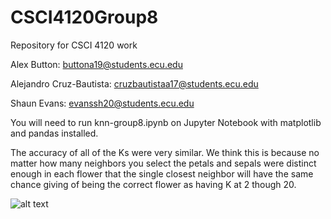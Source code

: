 # CSCI4120Group8
Repository for CSCI 4120 work

Alex Button: buttona19@students.ecu.edu

Alejandro Cruz-Bautista: cruzbautistaa17@students.ecu.edu

Shaun Evans: evanssh20@students.ecu.edu

You will need to run knn-group8.ipynb on Jupyter Notebook with matplotlib and pandas installed.

The accuracy of all of the Ks were very similar. We think this is because no matter how many neighbors you select the petals and sepals were distinct enough in each flower that the single closest neighbor will have the same chance giving of being the correct flower as having K at 2 though 20.

![alt text](https://github.com/AlexButtonECU/CSCI4120Group8/blob/main/Homework%201/KNNgraph.PNG)
